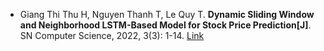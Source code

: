 * Giang Thi Thu H, Nguyen Thanh T, Le Quy T. <b>Dynamic Sliding Window and Neighborhood LSTM-Based Model for Stock Price Prediction[J]</b>. SN Computer Science, 2022, 3(3): 1-14. [Link](https://link.springer.com/article/10.1007/s42979-022-01158-1)
